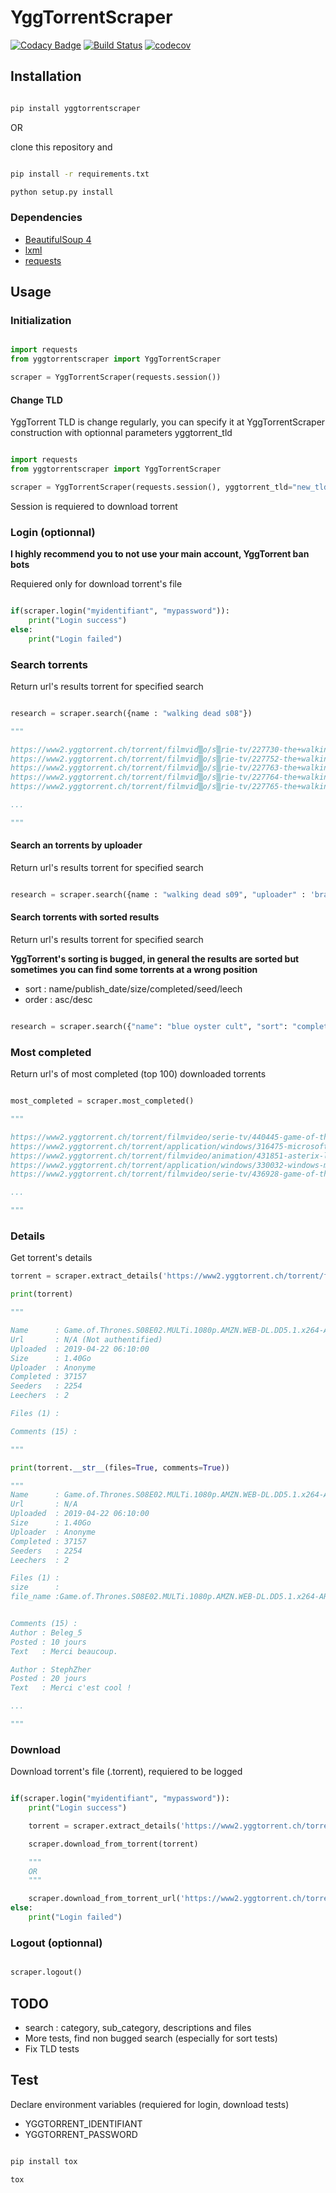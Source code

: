# YggTorrentScraper

[![Codacy Badge](https://api.codacy.com/project/badge/Grade/2d860dc88dfa467eb07105f559ba352a)](https://www.codacy.com/app/Harkame/YggTorrentScraper?utm_source=github.com&amp;utm_medium=referral&amp;utm_content=Harkame/YggTorrentScraper&amp;utm_campaign=Badge_Grade)
[![Build Status](https://travis-ci.org/Harkame/YggTorrentScraper.svg?branch=master)](https://travis-ci.org/Harkame/YggTorrentScraper)
[![codecov](https://codecov.io/gh/Harkame/YggTorrentScraper/branch/master/graph/badge.svg)](https://codecov.io/gh/Harkame/YggTorrentScraper)

## Installation

``` bash

pip install yggtorrentscraper

```

OR

clone this repository and

``` bash

pip install -r requirements.txt

python setup.py install

```

### Dependencies

-   [BeautifulSoup 4](https://www.crummy.com/software/BeautifulSoup/bs4/doc/)
-   [lxml](https://github.com/lxml/lxml.git)
-   [requests](https://github.com/psf/requests.git)

## Usage

### Initialization

``` python

import requests
from yggtorrentscraper import YggTorrentScraper

scraper = YggTorrentScraper(requests.session())

```

#### Change TLD

YggTorrent TLD is change regularly, you can specify it at YggTorrentScraper construction with optionnal parameters yggtorrent_tld

``` python

import requests
from yggtorrentscraper import YggTorrentScraper

scraper = YggTorrentScraper(requests.session(), yggtorrent_tld="new_tld")

```

Session is requiered to download torrent

### Login (optionnal)

**I highly recommend you to not use your main account, YggTorrent ban bots**

Requiered only for download torrent's file

``` python

if(scraper.login("myidentifiant", "mypassword")):
    print("Login success")
else:
    print("Login failed")

```

### Search torrents

Return url's results torrent for specified search

``` python

research = scraper.search({name : "walking dead s08"})

"""

https://www2.yggtorrent.ch/torrent/filmvid▒o/s▒rie-tv/227730-the+walking+dead+s08+complete+vostfr+proper+720p+hdtv+x264-expm5
https://www2.yggtorrent.ch/torrent/filmvid▒o/s▒rie-tv/227752-the+walking+dead+s08+complete+vostfr+proper+hdtv+xvid-expm5
https://www2.yggtorrent.ch/torrent/filmvid▒o/s▒rie-tv/227763-the+walking+dead+s08+vostfr+web-dl+x264-ark01
https://www2.yggtorrent.ch/torrent/filmvid▒o/s▒rie-tv/227764-the+walking+dead+s08+vostfr+720p+amzn+web-dl+dd5+1+h264-ark01
https://www2.yggtorrent.ch/torrent/filmvid▒o/s▒rie-tv/227765-the+walking+dead+s08+vostfr+1080p+amzn+web-dl+ddp5+1+h264-ark01

...

"""

```

#### Search an torrents by uploader

Return url's results torrent for specified search

``` python

research = scraper.search({name : "walking dead s09", "uploader" : 'brandit'})

```

#### Search torrents with sorted results

Return url's results torrent for specified search

**YggTorrent's sorting is bugged, in general the results are sorted but sometimes you can find some torrents at a wrong position**

+   sort : name/publish_date/size/completed/seed/leech
+   order : asc/desc

``` python

research = scraper.search({"name": "blue oyster cult", "sort": "completed", "order": "desc"})

```

### Most completed

Return url's of most completed (top 100) downloaded torrents

``` python

most_completed = scraper.most_completed()

"""

https://www2.yggtorrent.ch/torrent/filmvideo/serie-tv/440445-game-of-thrones-s08e02-multi-1080p-amzn-web-dl-dd5-1-x264-ark01
https://www2.yggtorrent.ch/torrent/application/windows/316475-microsoft-toolkit-v2-6-4-activateur-office-2016---2019-windows-10
https://www2.yggtorrent.ch/torrent/filmvideo/animation/431851-asterix-le-secret-de-la-potion-magique-2018-french-1080p-hdlight-x264-ac3-toxic
https://www2.yggtorrent.ch/torrent/application/windows/330032-windows-microsoft-office-2019-build-10730-20102-activation-francais
https://www2.yggtorrent.ch/torrent/filmvideo/serie-tv/436928-game-of-thrones-s08e01-multi-1080p-amzn-web-dl-dd5-1-h264-ark01

...

"""

```

### Details

Get torrent's details

``` python
torrent = scraper.extract_details('https://www2.yggtorrent.ch/torrent/filmvideo/serie-tv/440445-game-of-thrones-s08e02-multi-1080p-amzn-web-dl-dd5-1-x264-ark01')

print(torrent)

"""

Name      : Game.of.Thrones.S08E02.MULTi.1080p.AMZN.WEB-DL.DD5.1.x264-ARK01
Url       : N/A (Not authentified)
Uploaded  : 2019-04-22 06:10:00
Size      : 1.40Go
Uploader  : Anonyme
Completed : 37157
Seeders   : 2254
Leechers  : 2

Files (1) :

Comments (15) :

"""

print(torrent.__str__(files=True, comments=True))

"""
Name      : Game.of.Thrones.S08E02.MULTi.1080p.AMZN.WEB-DL.DD5.1.x264-ARK01
Url       : N/A
Uploaded  : 2019-04-22 06:10:00
Size      : 1.40Go
Uploader  : Anonyme
Completed : 37157
Seeders   : 2254
Leechers  : 2

Files (1) :
size      :
file_name :Game.of.Thrones.S08E02.MULTi.1080p.AMZN.WEB-DL.DD5.1.x264-ARK01.mkv"}


Comments (15) :
Author : Beleg_5
Posted : 10 jours
Text   : Merci beaucoup.

Author : StephZher
Posted : 20 jours
Text   : Merci c'est cool !

...

"""

```

### Download

Download torrent's file (.torrent), requiered to be logged

``` python

if(scraper.login("myidentifiant", "mypassword")):
    print("Login success")

    torrent = scraper.extract_details('https://www2.yggtorrent.ch/torrent/filmvideo/serie-tv/440445-game-of-thrones-s08e02-multi-1080p-amzn-web-dl-dd5-1-x264-ark01')

    scraper.download_from_torrent(torrent)

    """
    OR
    """

    scraper.download_from_torrent_url('https://www2.yggtorrent.ch/torrent/filmvideo/serie-tv/440445-game-of-thrones-s08e02-multi-1080p-amzn-web-dl-dd5-1-x264-ark01')
else:
    print("Login failed")

```

### Logout (optionnal)

``` python

scraper.logout()

```

## TODO

+   search : category, sub_category, descriptions and files
+   More tests, find non bugged search (especially for sort tests)
+   Fix TLD tests

## Test

Declare environment variables (requiered for login, download tests)

-   YGGTORRENT_IDENTIFIANT
-   YGGTORRENT_PASSWORD

``` bash

pip install tox

tox

```
